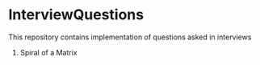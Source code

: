 # InterviewQuestions
This repository contains implementation of questions asked in interviews

1. Spiral of a Matrix
